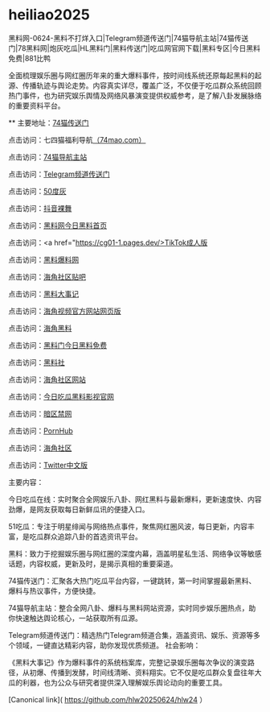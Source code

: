 # heiliao2025
黑料网-0624-黑料不打烊入口|Telegram频道传送门|74猫导航主站|74猫传送门|78黑料网|炮灰吃瓜|HL黑料门|黑料传送门|吃瓜网官网下载|黑料专区|今日黑料免费|881比鸭

全面梳理娱乐圈与网红圈历年来的重大爆料事件，按时间线系统还原每起黑料的起源、传播轨迹与舆论走势。内容真实详尽，覆盖广泛，不仅便于吃瓜群众系统回顾热门事件，也为研究娱乐舆情及网络风暴演变提供权威参考，是了解八卦发展脉络的重要资料平台。

** 主要地址：<a href="https://74mao.com/">74猫传送门</a>

点击访问：七四猫福利导航<a href="https://74mao.com/">（74mao.com）</a>

点击访问：<a href="https://74mao.com/">74猫导航主站</a>

点击访问：<a href="https://74mao.com/">Telegram频道传送门</a>

点击访问：<a href="https://cg431.pages.dev/">50度灰</a>

点击访问：<a href="https://dy9-03.pages.dev/">抖音裸舞</a>

点击访问：<a href="https://hl385.pages.dev/">黑料网今日黑料首页</a>

点击访问：<a href="https://cg01-1.pages.dev/>TikTok成人版</a>

点击访问：<a href="https://hl374.pages.dev/">黑料爆料网</a>

点击访问：<a href="https://hj-1032.pages.dev/">海角社区贴吧</a>

点击访问：<a href="https://hl379.pages.dev/">黑料大事记</a>

点击访问：<a href="https://hj-1028.pages.dev/">海角视频官方网站网页版</a>

点击访问：<a href="https://hj-1042.pages.dev/">海角黑料</a>

点击访问：<a href="https://hl412.pages.dev/">黑料门今日黑料免费</a>

点击访问：<a href="https://pi36-2.pages.dev/">黑料社</a>

点击访问：<a href="https://hj-1038.pages.dev/">海角社区网站</a>

点击访问：<a href="https://pi06-1.pages.dev/">今日吃瓜黑料影视官网</a>

点击访问：<a href="https://aw5-04.pages.dev/">暗区禁网</a>

点击访问：<a href="https://pi44-1.pages.dev/">PornHub</a>

点击访问：<a href="https://hj-1326.pages.dev/">海角社区</a>

点击访问：<a href="https://pi789.pages.dev/">Twitter中文版</a>

主要内容：

今日吃瓜在线：实时聚合全网娱乐八卦、网红黑料与最新爆料，更新速度快、内容劲爆，是网友获取每日新鲜瓜讯的便捷入口。

51吃瓜：专注于明星绯闻与网络热点事件，聚焦网红圈风波，每日更新，内容丰富，是吃瓜群众追踪八卦的首选资讯平台。

黑料：致力于挖掘娱乐圈与网红圈的深度内幕，涵盖明星私生活、网络争议等敏感话题，内容权威，更新及时，是揭示真相的重要渠道。

74猫传送门：汇聚各大热门吃瓜平台内容，一键跳转，第一时间掌握最新黑料、爆料与热议事件，方便快捷。

74猫导航主站：整合全网八卦、爆料与黑料网站资源，实时同步娱乐圈热点，助你快速触达舆论核心，一站获取所有瓜源。

Telegram频道传送门：精选热门Telegram频道合集，涵盖资讯、娱乐、资源等多个领域，一键直达精彩内容，助你发现优质频道。
社会影响：

《黑料大事记》作为爆料事件的系统档案库，完整记录娱乐圈每次争议的演变路径，从初爆、传播到发酵，时间线清晰、资料翔实。它不仅是吃瓜群众复盘往年大瓜的利器，也为公众与研究者提供深入理解娱乐舆论动向的重要工具。

[Canonical link]( https://github.com/hlw20250624/hlw24 ）
